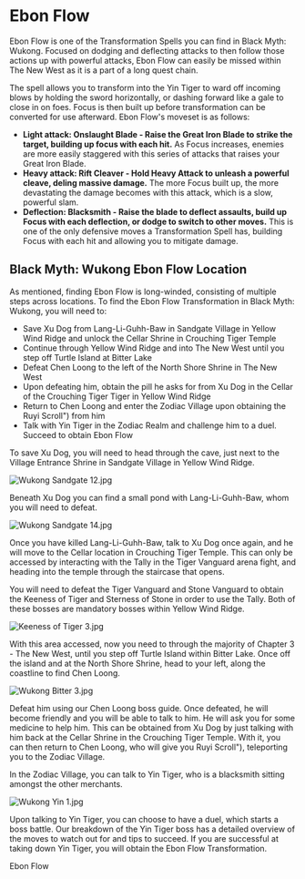 # Ebon Flow

Ebon Flow is one of the Transformation Spells you can find in Black Myth: Wukong. Focused on dodging and deflecting attacks to then follow those actions up with powerful attacks, Ebon Flow can easily be missed within The New West as it is a part of a long quest chain. 

The spell allows you to transform into the Yin Tiger to ward off incoming blows by holding the sword horizontally, or dashing forward like a gale to close in on foes. Focus is then built up before transformation can be converted for use afterward. Ebon Flow's moveset is as follows: 

  * **Light attack: Onslaught Blade - Raise the Great Iron Blade to strike the target, building up focus with each hit.** As Focus increases, enemies are more easily staggered with this series of attacks that raises your Great Iron Blade.
  * **Heavy attack: Rift Cleaver - Hold Heavy Attack to unleash a powerful cleave, deling massive damage.** The more Focus built up, the more devastating the damage becomes with this attack, which is a slow, powerful slam. 
  * **Deflection: Blacksmith - Raise the blade to deflect assaults, build up Focus with each deflection, or dodge to switch to other moves.** This is one of the only defensive moves a Transformation Spell has, building Focus with each hit and allowing you to mitigate damage.

## **Black Myth: Wukong Ebon Flow Location**

As mentioned, finding Ebon Flow is long-winded, consisting of multiple steps across locations. To find the Ebon Flow Transformation in Black Myth: Wukong, you will need to: 

  * Save Xu Dog from Lang-Li-Guhh-Baw in Sandgate Village in Yellow Wind Ridge and unlock the Cellar Shrine in Crouching Tiger Temple
  * Continue through Yellow Wind Ridge and into The New West until you step off Turtle Island at Bitter Lake
  * Defeat Chen Loong to the left of the North Shore Shrine in The New West
  * Upon defeating him, obtain the pill he asks for from Xu Dog in the Cellar of the Crouching Tiger Tiger in Yellow Wind Ridge
  * Return to Chen Loong and enter the Zodiac Village upon obtaining the Ruyi Scroll") from him
  * Talk with Yin Tiger in the Zodiac Realm and challenge him to a duel. Succeed to obtain Ebon Flow

To save Xu Dog, you will need to head through the cave, just next to the Village Entrance Shrine in Sandgate Village in Yellow Wind Ridge. 

![Wukong Sandgate 12.jpg](https://oyster.ignimgs.com/mediawiki/apis.ign.com/black-myth-wukong/2/2a/Wukong_Sandgate_12.jpg)

Beneath Xu Dog you can find a small pond with Lang-Li-Guhh-Baw, whom you will need to defeat. 

![Wukong Sandgate 14.jpg](https://oyster.ignimgs.com/mediawiki/apis.ign.com/black-myth-wukong/f/fe/Wukong_Sandgate_14.jpg)

Once you have killed Lang-Li-Guhh-Baw, talk to Xu Dog once again, and he will move to the Cellar location in Crouching Tiger Temple. This can only be accessed by interacting with the Tally in the Tiger Vanguard arena fight, and heading into the temple through the staircase that opens. 

You will need to defeat the Tiger Vanguard and Stone Vanguard to obtain the Keeness of Tiger and Sterness of Stone in order to use the Tally. Both of these bosses are mandatory bosses within Yellow Wind Ridge. 

![Keeness of Tiger 3.jpg](https://oyster.ignimgs.com/mediawiki/apis.ign.com/black-myth-wukong/d/d2/Keeness_of_Tiger_3.jpg)

With this area accessed, now you need to  through the majority of Chapter 3 - The New West, until you step off Turtle Island within Bitter Lake. Once off the island and at the North Shore Shrine, head to your left, along the coastline to find Chen Loong. 

![Wukong Bitter 3.jpg](https://oyster.ignimgs.com/mediawiki/apis.ign.com/black-myth-wukong/0/09/Wukong_Bitter_3.jpg)

Defeat him using our Chen Loong boss guide. Once defeated, he will become friendly and you will be able to talk to him. He will ask you for some medicine to help him. This can be obtained from Xu Dog by just talking with him back at the Cellar Shrine in the Crouching Tiger Temple. With it, you can then return to Chen Loong, who will give you Ruyi Scroll"), teleporting you to the Zodiac Village. 

In the Zodiac Village, you can talk to Yin Tiger, who is a blacksmith sitting amongst the other merchants. 

![Wukong Yin 1.jpg](https://oyster.ignimgs.com/mediawiki/apis.ign.com/black-myth-wukong/0/03/Wukong_Yin_1.jpg)

Upon talking to Yin Tiger, you can choose to have a duel, which starts a boss battle. Our breakdown of the Yin Tiger boss has a detailed overview of the moves to watch out for and tips to succeed. If you are successful at taking down Yin Tiger, you will obtain the Ebon Flow Transformation.

Ebon Flow